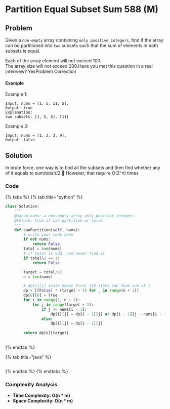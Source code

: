 # Partition Equal Subset Sum 588 \(M\)

## Problem

Given a `non-empty` array containing `only positive integers`, find if the array can be partitioned into `two` subsets such that the sum of elements in both subsets is equal.

Each of the array element will not exceed 100.  
The array size will not exceed 200.Have you met this question in a real interview?  YesProblem Correction

#### Example

Example 1:

```text
Input: nums = [1, 5, 11, 5], 
Output: true
Explanation:
two subsets: [1, 5, 5], [11]
```

Example 2:

```text
Input: nums = [1, 2, 3, 9], 
Output: false
```

## Solution

In brute force, one way is to find all the subsets and then find whether any of it equals to sum\(total\)/2. However, that require O\(2^n\) times

### Code

{% tabs %}
{% tab title="python" %}
```python
class Solution:
    """
    @param nums: a non-empty array only positive integers
    @return: true if can partition or false
    """
    def canPartition(self, nums):
        # write your code here
        if not nums:
            return False
        total = sum(nums)
        # if total is odd, can never find it
        if total%2 == 1:
            return False

        target = total//2
        n = len(nums)

        # dp[i][j] state means first ith items can form sum of j
        dp = [[False] * (target + 1) for _ in range(n + 1)]
        dp[0][0] = True
        for i in range(1, n + 1):
            for j in range(target + 1):
                if j >= nums[i - 1]:
                    dp[i][j] = dp[i - 1][j] or dp[i - 1][j - nums[i - 1]]
                else:
                    dp[i][j] = dp[i - 1][j] 
        
        return dp[n][target]
        
```
{% endtab %}

{% tab title="java" %}
```

```
{% endtab %}
{% endtabs %}

### Complexity Analysis

* **Time Complexity: O\(n \* m\)**
* **Space Complexity: O\(n \* m\)**

